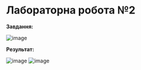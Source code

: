 # Лабораторна робота №2

**Завдання:**

![image](https://github.com/zerorchik/ChM_2_labs/assets/103893849/441bb707-bab4-4f05-9e48-d178859d51b5)

**Результат:**

![image](https://github.com/zerorchik/ChM_2_labs/assets/103893849/69110d09-019b-42e1-a9df-d8359a5c5786)
![image](https://github.com/zerorchik/ChM_2_labs/assets/103893849/28160e23-9cc5-4243-a566-75669125e26f)
